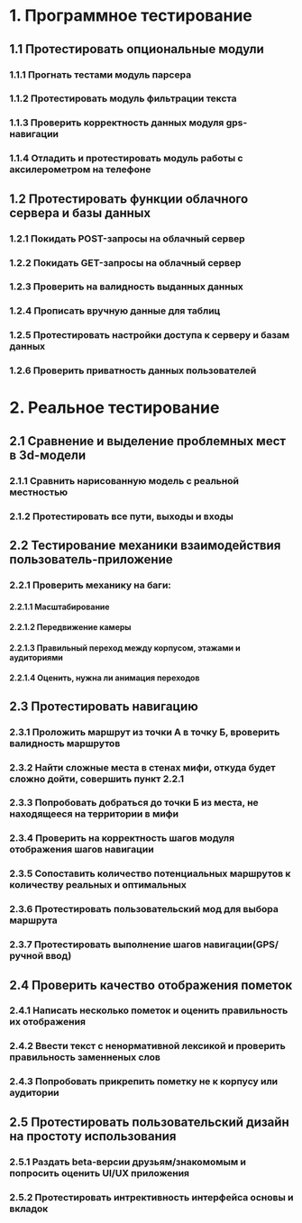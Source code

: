 <!-- # Кейс тестирования модуля фильтра нецензурной лексики
## 1. Найти словарь матных слов
## 2. Включить множество из 1. в любой текст (Lorem ipsum)
## 3. Определить незамененные нецензурные слова
## 4. Влючить корни незамененных слов в список гланых корней

# Автоматизация процесса
## Написать модуль прогона текстов и выявлять незамененные слова -->

# 1. Программное тестирование

## 1.1 Протестировать опциональные модули
### 1.1.1 Прогнать тестами модуль парсера
### 1.1.2 Протестировать модуль фильтрации текста
### 1.1.3 Проверить корректность данных модуля gps-навигации
### 1.1.4 Отладить и протестировать модуль работы с аксилерометром на телефоне

## 1.2 Протестировать функции облачного сервера и базы данных
### 1.2.1 Покидать POST-запросы на облачный сервер
### 1.2.2 Покидать GET-запросы на облачный сервер
### 1.2.3 Проверить на валидность выданных данных
### 1.2.4 Прописать вручную данные для таблиц
### 1.2.5 Протестировать настройки доступа к серверу и базам данных
### 1.2.6 Проверить приватность данных пользователей


# 2. Реальное тестирование

## 2.1 Сравнение и выделение проблемных мест в 3d-модели
### 2.1.1 Сравнить нарисованную модель c реальной местностью
### 2.1.2 Протестировать все пути, выходы и входы

## 2.2 Тестирование механики взаимодействия пользователь-приложение
### 2.2.1 Проверить механику на баги:
#### 2.2.1.1 Масштабирование
#### 2.2.1.2 Передвижение камеры
#### 2.2.1.3 Правильный переход между корпусом, этажами и аудиториями
#### 2.2.1.4 Оценить, нужна ли анимация переходов

## 2.3 Протестировать навигацию
### 2.3.1 Проложить маршрут из точки А в точку Б, вроверить валидность маршрутов
### 2.3.2 Найти сложные места в стенах мифи, откуда будет сложно дойти, совершить пункт 2.2.1
### 2.3.3 Попробовать добраться до точки Б из места, не находящееся на территории в мифи
### 2.3.4 Проверить на корректность шагов модуля отображения шагов навигации
### 2.3.5 Сопоставить количество потенциальных маршрутов к количеству реальных и оптимальных
### 2.3.6 Протестировать пользовательский мод для выбора маршрута
### 2.3.7 Протестировать выполнение шагов навигации(GPS/ручной ввод)

## 2.4 Проверить качество отображения пометок
### 2.4.1 Написать несколько пометок и оценить правильность их отображения
### 2.4.2 Ввести текст с ненормативной лексикой и проверить правильность заменненых слов
### 2.4.3 Попробовать прикрепить пометку не к корпусу или аудитории

## 2.5 Протестировать пользовательский дизайн на простоту использования
### 2.5.1 Раздать beta-версии друзьям/знакомомым и попросить оценить UI/UX приложения
### 2.5.2 Протестировать интрективность интерфейса основы и вкладок